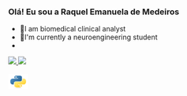 ### Olá! Eu sou a Raquel Emanuela de Medeiros 

- 🔬I am biomedical clinical analyst
- 🧠I'm currently a neuroengineering student
-  <div>
  <a href="https://github.com/raquel-med">
  <img height="180em" src="https://github-readme-stats.vercel.app/api?username=raquel-med&show_icons=true&theme=cobalt&include_all_commits=true&count_private=true"/>
  <img height="180em" src="https://github-readme-stats.vercel.app/api/top-langs/?username=raquel-med&layout=compact&langs_count=7&theme=cobalt"/>
</div>
<div style="display: inline_block"><br>
  <img align="center" alt="Raquel-Python" height="30" width="40" src="https://raw.githubusercontent.com/devicons/devicon/master/icons/python/python-original.svg">
  
  ##
  
